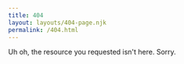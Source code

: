 ```yaml
---
title: 404
layout: layouts/404-page.njk
permalink: /404.html
---
```

Uh oh, the resource you requested isn't here. Sorry.
